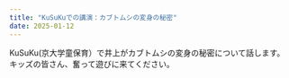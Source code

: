 ```yaml
---
title: "KuSuKuでの講演：カブトムシの変身の秘密"
date: 2025-01-12
---
```


KuSuKu(京大学童保育）で井上がカブトムシの変身の秘密について話します。
キッズの皆さん、奮って遊びに来てください。
